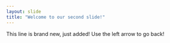 ```yaml
---
layout: slide
title: "Welcome to our second slide!"
---
```

This line is brand new, just added!
Use the left arrow to go back!
